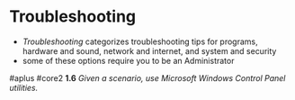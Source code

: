 # Troubleshooting

- *Troubleshooting* categorizes troubleshooting tips for programs, hardware and sound, network and internet, and system and security
- some of these options require you to be an Administrator

#aplus #core2 **1.6** *Given a scenario, use Microsoft Windows Control Panel utilities.*
